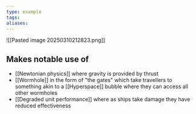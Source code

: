 ```yaml
---
type: example
tags: 
aliases:
---
```


![[Pasted image 20250310212823.png]]

## Makes notable use of
- [[Newtonian physics]] where gravity is provided by thrust
- [[Wormhole]] in the form of "the gates" which take travellers to something akin to a [[Hyperspace]] bubble where they can access all other wormholes
- [[Degraded unit performance]] where as ships take damage they have reduced effectiveness
